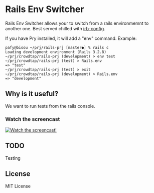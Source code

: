Rails Env Switcher
===================

Rails Env Switcher allows your to switch from a rails environmemnt to another one.
Best served chilled with [irb-config](https://github.com/nviennot/irb-config).

If you have Pry installed, it will add a "env" command. Example:

```
pafy@bisou ~/prj/rails-prj [master●] % rails c
Loading development environment (Rails 3.2.8)
~/prj/crowdtap/rails-prj (development) > env test
~/prj/crowdtap/rails-prj (test) > Rails.env
=> "test"
~/prj/crowdtap/rails-prj (test) > exit
~/prj/crowdtap/rails-prj (development) > Rails.env
=> "development"

```


Why is it useful?
-----------------

We want to run tests from the rails console.

### Watch the screencast

[![Watch the screencast!](https://s3.amazonaws.com/velvetpulse/screencasts/irb-config-screencast.jpg)](http://velvetpulse.com/2012/11/19/improve-your-ruby-workflow-by-integrating-vim-tmux-pry/)


TODO
----

Testing


License
-------

MIT License
